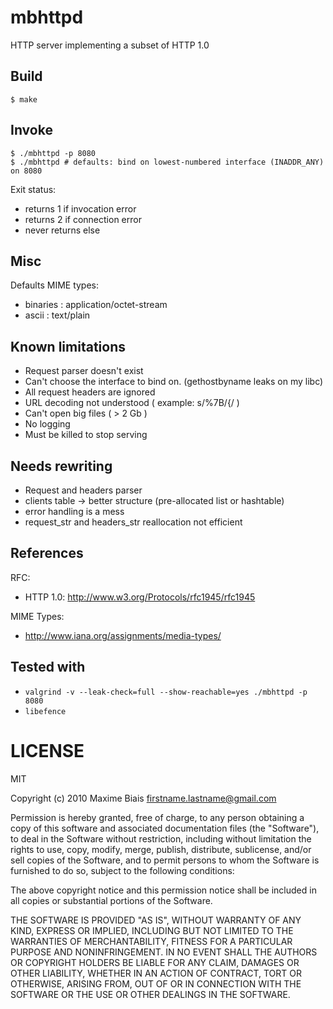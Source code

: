 # mbhttpd

HTTP server implementing a subset of HTTP 1.0

## Build

    $ make

## Invoke

    $ ./mbhttpd -p 8080
    $ ./mbhttpd # defaults: bind on lowest-numbered interface (INADDR_ANY) on 8080

Exit status:

- returns 1 if invocation error
- returns 2 if connection error
- never returns else

## Misc

Defaults MIME types:

- binaries : application/octet-stream
- ascii : text/plain

## Known limitations

- Request parser doesn't exist
- Can't choose the interface to bind on. (gethostbyname leaks on my libc)
- All request headers are ignored
- URL decoding not understood ( example: s/%7B/{/ )
- Can't open big files ( > 2 Gb )
- No logging
- Must be killed to stop serving

## Needs rewriting

- Request and headers parser
- clients table -> better structure (pre-allocated list or hashtable)
- error handling is a mess
- request_str and headers_str reallocation not efficient

## References

RFC:

- HTTP 1.0: http://www.w3.org/Protocols/rfc1945/rfc1945

MIME Types:

- http://www.iana.org/assignments/media-types/

## Tested with

- `valgrind -v --leak-check=full --show-reachable=yes ./mbhttpd -p 8080`
- `libefence`

# LICENSE

MIT

Copyright (c) 2010 Maxime Biais <firstname.lastname@gmail.com>

Permission is hereby granted, free of charge, to any person obtaining a copy of this software and associated documentation files (the "Software"), to deal in the Software without restriction, including without limitation the rights to use, copy, modify, merge, publish, distribute, sublicense, and/or sell copies of the Software, and to permit persons to whom the Software is furnished to do so, subject to the following conditions:

The above copyright notice and this permission notice shall be included in all copies or substantial portions of the Software.

THE SOFTWARE IS PROVIDED "AS IS", WITHOUT WARRANTY OF ANY KIND, EXPRESS OR IMPLIED, INCLUDING BUT NOT LIMITED TO THE WARRANTIES OF MERCHANTABILITY, FITNESS FOR A PARTICULAR PURPOSE AND NONINFRINGEMENT. IN NO EVENT SHALL THE AUTHORS OR COPYRIGHT HOLDERS BE LIABLE FOR ANY CLAIM, DAMAGES OR OTHER LIABILITY, WHETHER IN AN ACTION OF CONTRACT, TORT OR OTHERWISE, ARISING FROM, OUT OF OR IN CONNECTION WITH THE SOFTWARE OR THE USE OR OTHER DEALINGS IN THE SOFTWARE.

